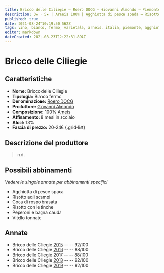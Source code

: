 ```yaml
---
title: Bricco delle Ciliegie – Roero DOCG – Giovanni Almondo – Piemonte (IT) – 20-24€
description: 3★ - 5★ | Arneis 100% | Agghiotta di pesce spada – Risotto agli scampi – Coda di rospo brasata – Risotto con le tinche – Peperoni e bagna cauda – Vitello tonnato
published: true
date: 2021-08-24T10:19:50.562Z
tags: vino, bianco, fermo, varietale, arneis, italia, piemonte, agghiotta di pesce spada, risotto agli scampi, coda di rospo brasata, risotto con le tinche, peperoni e bagna cauda, vitello tonnato, 20-24€, 5 stelle
editor: markdown
dateCreated: 2021-08-23T12:22:31.894Z
---
```


 # Bricco delle Ciliegie

## Caratteristiche
- **Nome:** Bricco delle Ciliegie
- **Tipologia:** Bianco fermo
- **Denominazione:** [Roero DOCG](/denominazioni/Italia/Piemonte/DOCG/Roero)
- **Produttore:** [Giovanni Almondo](/produttori/Italia/Piemonte/Giovanni-Almondo)
- **Composizione:** 100% [Arneis](/vitigni/Italia/bacca-bianca/arneis)
- **Affinamento:** 8 mesi in acciaio 
- **Alcol:** 13%
- **Fascia di prezzo:** 20-24€
{.grid-list}

## Descrizione del produttore

> n.d.

## Possibili abbinamenti
*Vedere le singole annate per abbinamenti specifici*

- Agghiotta di pesce spada
- Risotto agli scampi 
- Coda di rospo brasata 
- Risotto con le tinche 
- Peperoni e bagna cauda 
- Vitello tonnato


## Annate

- Bricco delle Ciliegie [2015](vini/Italia/Piemonte/Giovanni-Almondo/Bricco-Delle-Ciliegie/2015) -- <span class="star-5"></span>  -- 92/100
- Bricco delle Ciliegie [2016](vini/Italia/Piemonte/Giovanni-Almondo/Bricco-Delle-Ciliegie/2016) -- <span class="star-3"></span>  -- 88/100
- Bricco delle Ciliegie [2017](vini/Italia/Piemonte/Giovanni-Almondo/Bricco-Delle-Ciliegie/2017) -- <span class="star-3"></span>  -- 88/100
- Bricco delle Ciliegie [2018](vini/Italia/Piemonte/Giovanni-Almondo/Bricco-Delle-Ciliegie/2018) -- <span class="star-5"></span>  -- 92/100
- Bricco delle Ciliegie [2019](vini/Italia/Piemonte/Giovanni-Almondo/Bricco-Delle-Ciliegie/2019) -- <span class="star-5"></span>  -- 92/100